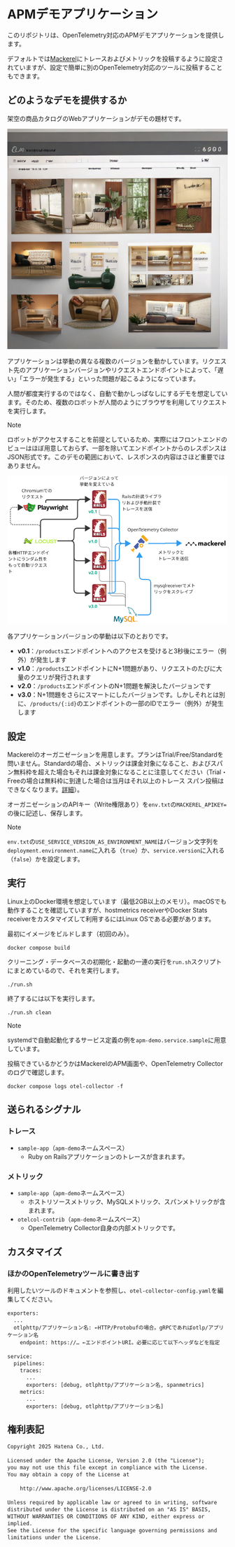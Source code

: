 # APMデモアプリケーション

このリポジトリは、OpenTelemetry対応のAPMデモアプリケーションを提供します。

デフォルトでは[Mackerel](https://ja.mackerel.io)にトレースおよびメトリックを投稿するように設定されていますが、設定で簡単に別のOpenTelemetry対応のツールに投稿することもできます。

## どのようなデモを提供するか

架空の商品カタログのWebアプリケーションがデモの題材です。

![](./images/siteimage.jpg)

アプリケーションは挙動の異なる複数のバージョンを動かしています。リクエスト先のアプリケーションバージョンやリクエストエンドポイントによって、「遅い」「エラーが発生する」といった問題が起こるようになっています。

人間が都度実行するのではなく、自動で動かしっぱなしにするデモを想定しています。そのため、複数のロボットが人間のようにブラウザを利用してリクエストを実行します。

> [!NOTE]
> ロボットがアクセスすることを前提としているため、実際にはフロントエンドのビューはほぼ用意しておらず、一部を除いてエンドポイントからのレスポンスはJSON形式です。このデモの範囲において、レスポンスの内容はさほど重要ではありません。

![](./images/architecture.png)

各アプリケーションバージョンの挙動は以下のとおりです。

- **v0.1**：`/products`エンドポイントへのアクセスを受けると3秒後にエラー（例外）が発生します
- **v1.0**：`/products`エンドポイントにN+1問題があり、リクエストのたびに大量のクエリが発行されます
- **v2.0**：`/products`エンドポイントのN+1問題を解決したバージョンです
- **v3.0**：N+1問題をさらにスマートにしたバージョンです。しかしそれとは別に、`/products/{:id}`のエンドポイントの一部のIDでエラー（例外）が発生します

## 設定

Mackerelのオーガニゼーションを用意します。プランはTrial/Free/Standardを問いません。Standardの場合、メトリックは課金対象になること、およびスパン無料枠を超えた場合もそれは課金対象になることに注意してください（Trial・Freeの場合は無料枠に到達した場合は当月はそれ以上のトレース スパン投稿はできなくなります。[詳細](https://ja.mackerel.io/pricing)）。

オーガニゼーションのAPIキー（Write権限あり）を`env.txt`の`MACKEREL_APIKEY=`の後に記述し、保存します。

> [!NOTE]
> `env.txt`の`USE_SERVICE_VERSION_AS_ENVIRONMENT_NAME`はバージョン文字列を`deployment.environment.name`に入れる（`true`）か、`service.version`に入れる（`false`）かを設定します。

## 実行

Linux上のDocker環境を想定しています（最低2GB以上のメモリ）。macOSでも動作することを確認していますが、hostmetrics receiverやDocker Stats receiverをカスタマイズして利用するにはLinux OSである必要があります。

最初にイメージをビルドします（初回のみ）。

```
docker compose build
```

クリーニング・データベースの初期化・起動の一連の実行を`run.sh`スクリプトにまとめているので、それを実行します。

```
./run.sh
```

終了するには以下を実行します。

```
./run.sh clean
```

> [!NOTE]
> systemdで自動起動化するサービス定義の例を`apm-demo.service.sample`に用意しています。

投稿できているかどうかはMackerelのAPM画面や、OpenTelemetry Collectorのログで確認します。

```
docker compose logs otel-collector -f
```

## 送られるシグナル
### トレース

- `sample-app`（`apm-demo`ネームスペース）
  - Ruby on Railsアプリケーションのトレースが含まれます。

### メトリック

- `sample-app`（`apm-demo`ネームスペース）
  - ホストリソースメトリック、MySQLメトリック、スパンメトリックが含まれます。
- `otelcol-contrib`（`apm-demo`ネームスペース）
  - OpenTelemetry Collector自身の内部メトリックです。

## カスタマイズ

### ほかのOpenTelemetryツールに書き出す

利用したいツールのドキュメントを参照し、`otel-collector-config.yaml`を編集してください。

```
exporters:
  ...
  otlphttp/アプリケーション名: ←HTTP/Protobufの場合。gRPCであればotlp/アプリケーション名
    endpoint: https://… ←エンドポイントURI。必要に応じて以下ヘッダなどを指定

service:
  pipelines:
    traces:
      ...
      exporters: [debug, otlphttp/アプリケーション名, spanmetrics]
    metrics:
      ...
      exporters: [debug, otlphttp/アプリケーション名]
```

## 権利表記

```
Copyright 2025 Hatena Co., Ltd.

Licensed under the Apache License, Version 2.0 (the "License");
you may not use this file except in compliance with the License.
You may obtain a copy of the License at

    http://www.apache.org/licenses/LICENSE-2.0

Unless required by applicable law or agreed to in writing, software
distributed under the License is distributed on an "AS IS" BASIS,
WITHOUT WARRANTIES OR CONDITIONS OF ANY KIND, either express or implied.
See the License for the specific language governing permissions and
limitations under the License.
```
